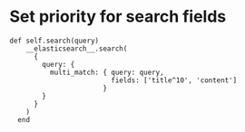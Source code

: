# Set priority for search fields

	def self.search(query)
	    __elasticsearch__.search(
	      {
	        query: {
	          multi_match: { query: query,
	                         fields: ['title^10', 'content']
	                       }
	        }
	      }
	    )
	  end